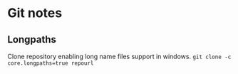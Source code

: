 # Git notes

## Longpaths
Clone repository enabling long name files support in windows.
``
git clone -c core.longpaths=true repourl
``